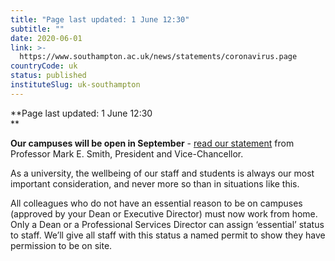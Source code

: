 ```yaml
---
title: "Page last updated: 1 June 12:30"
subtitle: ""
date: 2020-06-01
link: >-
  https://www.southampton.ac.uk/news/statements/coronavirus.page
countryCode: uk
status: published
instituteSlug: uk-southampton
---
```

**Page last updated: 1 June 12:30  
**

**Our campuses will be open in September** - [read our statement](https://www.southampton.ac.uk/news/statements/2020-2021-academic-year.page) from Professor Mark E. Smith, President and Vice-Chancellor. 

As a university, the wellbeing of our staff and students is always our most important consideration, and never more so than in situations like this.

All colleagues who do not have an essential reason to be on campuses (approved by your Dean or Executive Director) must now work from home. Only a Dean or a Professional Services Director can assign ‘essential’ status to staff. We’ll give all staff with this status a named permit to show they have permission to be on site.
